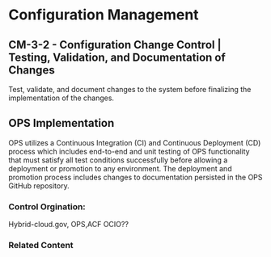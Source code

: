 # Configuration Management
## CM-3-2 - Configuration Change Control | Testing, Validation, and Documentation of Changes

Test, validate, and document changes to the system before finalizing the implementation of the changes.

## OPS Implementation

OPS utilizes a Continuous Integration (CI) and Continuous Deployment (CD) process which includes end-to-end and unit testing of OPS functionality that must satisfy all test conditions successfully before allowing a deployment or promotion to any environment. The deployment and promotion process includes changes to documentation persisted in the OPS GitHub repository.
### Control Orgination:
Hybrid-cloud.gov, OPS,ACF OCIO??

### Related Content
